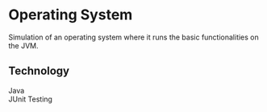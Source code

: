# Operating System
Simulation of an operating system where it runs the basic functionalities on the JVM.

## Technology
Java                                                                            
JUnit Testing
